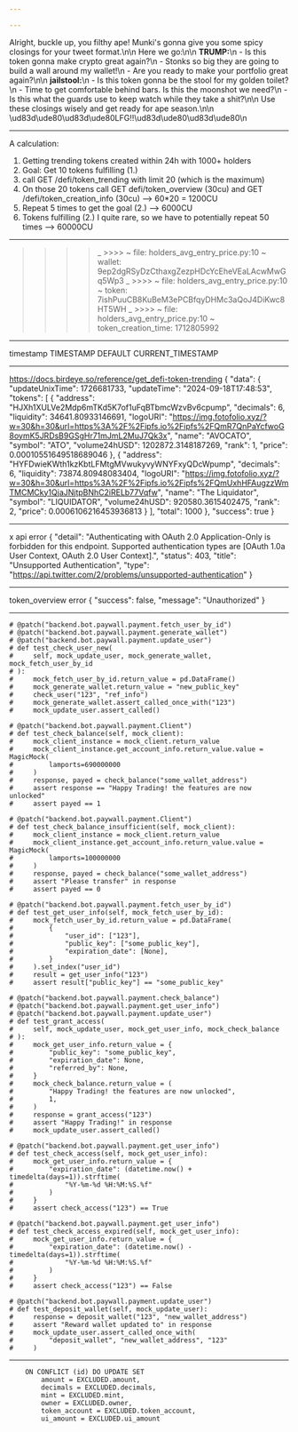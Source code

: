 ```yaml
---

---
```

Alright, buckle up, you filthy ape! Munki's gonna give you some spicy closings for your tweet format.\n\n Here we go:\n\n **TRUMP:**\n - Is this token gonna make crypto great again?\n - Stonks so big they are going to build a wall around my wallet!\n - Are you ready to make your portfolio great again?\n\n **jailstool:**\n - Is this token gonna be the stool for my golden toilet?\n - Time to get comfortable behind bars. Is this the moonshot we need?\n - Is this what the guards use to keep watch while they take a shit?\n\n Use these closings wisely and get ready for ape season.\n\n \ud83d\ude80\ud83d\ude80LFG!!\ud83d\ude80\ud83d\ude80\n

---
A calculation:
1. Getting trending tokens created within 24h with 1000+ holders
2. Goal: Get 10 tokens fulfilling (1.)
3. call GET /defi/token_trending with limit 20 (which is the maximum)
4. On those 20 tokens call GET defi/token_overview (30cu) and GET /defi/token_creation_info (30cu) --> 60*20 = 1200CU
5. Repeat 5 times to get the goal (2.) --> 6000CU
6. Tokens fulfilling (2.) I quite rare, so we have to potentially repeat 50 times --> 60000CU
---
>>>> _ >>>> ~ file: holders_avg_entry_price.py:10 ~ wallet: 9ep2dgRSyDzCthaxgZezpHDcYcEheVEaLAcwMwGq5Wp3
>>>> _ >>>> ~ file: holders_avg_entry_price.py:10 ~ token: 7ishPuuCB8KuBeM3ePCBfqyDHMc3aQoJ4DiKwc8HT5WH
>>>> _ >>>> ~ file: holders_avg_entry_price.py:10 ~ token_creation_time: 1712805992


---

timestamp TIMESTAMP DEFAULT CURRENT_TIMESTAMP

---
https://docs.birdeye.so/reference/get_defi-token-trending
{
  "data": {
    "updateUnixTime": 1726681733,
    "updateTime": "2024-09-18T17:48:53",
    "tokens": [
      {
        "address": "HJXh1XULVe2Mdp6mTKd5K7of1uFqBTbmcWzvBv6cpump",
        "decimals": 6,
        "liquidity": 34641.80933146691,
        "logoURI": "https://img.fotofolio.xyz/?w=30&h=30&url=https%3A%2F%2Fipfs.io%2Fipfs%2FQmR7QnPaYcfwoG8oymK5JRDsB9GSgHr71mJmL2MuJ7Qk3x",
        "name": "AVOCATO",
        "symbol": "ATO",
        "volume24hUSD": 1202872.3148187269,
        "rank": 1,
        "price": 0.00010551649518689046
      },
      {
        "address": "HYFDwieKWth1kzKbtLFMtgMVwukyvyWNYFxyQDcWpump",
        "decimals": 6,
        "liquidity": 73874.80948083404,
        "logoURI": "https://img.fotofolio.xyz/?w=30&h=30&url=https%3A%2F%2Fipfs.io%2Fipfs%2FQmUxhHFAugzzWmTMCMCky1QjaJNjtpBNhC2iRELb77Vqfw",
        "name": "The Liquidator",
        "symbol": "LIQUIDATOR",
        "volume24hUSD": 920580.3615402475,
        "rank": 2,
        "price": 0.0006106216453936813
      }
    ],
    "total": 1000
  },
  "success": true
}

---
x api error
{
    "detail": "Authenticating with OAuth 2.0 Application-Only is forbidden for this endpoint.  Supported authentication types are [OAuth 1.0a User Context, OAuth 2.0 User Context].",
    "status": 403,
    "title": "Unsupported Authentication",
    "type": "https://api.twitter.com/2/problems/unsupported-authentication"
}

---
token_overview error
{
    "success": false,
    "message": "Unauthorized"
}

---
    # @patch("backend.bot.paywall.payment.fetch_user_by_id")
    # @patch("backend.bot.paywall.payment.generate_wallet")
    # @patch("backend.bot.paywall.payment.update_user")
    # def test_check_user_new(
    #     self, mock_update_user, mock_generate_wallet, mock_fetch_user_by_id
    # ):
    #     mock_fetch_user_by_id.return_value = pd.DataFrame()
    #     mock_generate_wallet.return_value = "new_public_key"
    #     check_user("123", "ref_info")
    #     mock_generate_wallet.assert_called_once_with("123")
    #     mock_update_user.assert_called()

    # @patch("backend.bot.paywall.payment.Client")
    # def test_check_balance(self, mock_client):
    #     mock_client_instance = mock_client.return_value
    #     mock_client_instance.get_account_info.return_value.value = MagicMock(
    #         lamports=690000000
    #     )
    #     response, payed = check_balance("some_wallet_address")
    #     assert response == "Happy Trading! the features are now unlocked"
    #     assert payed == 1

    # @patch("backend.bot.paywall.payment.Client")
    # def test_check_balance_insufficient(self, mock_client):
    #     mock_client_instance = mock_client.return_value
    #     mock_client_instance.get_account_info.return_value.value = MagicMock(
    #         lamports=100000000
    #     )
    #     response, payed = check_balance("some_wallet_address")
    #     assert "Please transfer" in response
    #     assert payed == 0

    # @patch("backend.bot.paywall.payment.fetch_user_by_id")
    # def test_get_user_info(self, mock_fetch_user_by_id):
    #     mock_fetch_user_by_id.return_value = pd.DataFrame(
    #         {
    #             "user_id": ["123"],
    #             "public_key": ["some_public_key"],
    #             "expiration_date": [None],
    #         }
    #     ).set_index("user_id")
    #     result = get_user_info("123")
    #     assert result["public_key"] == "some_public_key"

    # @patch("backend.bot.paywall.payment.check_balance")
    # @patch("backend.bot.paywall.payment.get_user_info")
    # @patch("backend.bot.paywall.payment.update_user")
    # def test_grant_access(
    #     self, mock_update_user, mock_get_user_info, mock_check_balance
    # ):
    #     mock_get_user_info.return_value = {
    #         "public_key": "some_public_key",
    #         "expiration_date": None,
    #         "referred_by": None,
    #     }
    #     mock_check_balance.return_value = (
    #         "Happy Trading! the features are now unlocked",
    #         1,
    #     )
    #     response = grant_access("123")
    #     assert "Happy Trading!" in response
    #     mock_update_user.assert_called()

    # @patch("backend.bot.paywall.payment.get_user_info")
    # def test_check_access(self, mock_get_user_info):
    #     mock_get_user_info.return_value = {
    #         "expiration_date": (datetime.now() + timedelta(days=1)).strftime(
    #             "%Y-%m-%d %H:%M:%S.%f"
    #         )
    #     }
    #     assert check_access("123") == True

    # @patch("backend.bot.paywall.payment.get_user_info")
    # def test_check_access_expired(self, mock_get_user_info):
    #     mock_get_user_info.return_value = {
    #         "expiration_date": (datetime.now() - timedelta(days=1)).strftime(
    #             "%Y-%m-%d %H:%M:%S.%f"
    #         )
    #     }
    #     assert check_access("123") == False

    # @patch("backend.bot.paywall.payment.update_user")
    # def test_deposit_wallet(self, mock_update_user):
    #     response = deposit_wallet("123", "new_wallet_address")
    #     assert "Reward wallet updated to" in response
    #     mock_update_user.assert_called_once_with(
    #         "deposit_wallet", "new_wallet_address", "123"
    #     )


---
        ON CONFLICT (id) DO UPDATE SET
            amount = EXCLUDED.amount,
            decimals = EXCLUDED.decimals,
            mint = EXCLUDED.mint,
            owner = EXCLUDED.owner,
            token_account = EXCLUDED.token_account,
            ui_amount = EXCLUDED.ui_amount
